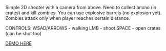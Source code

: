 Simple 2D shooter with a camera from above. Need to collect ammo (in crates) and kill zombies. You can use explosive barrels (no explosion yet). Zombies attack only when player reaches certain distance.

CONTROLS:
WSAD/ARROWS - walking
LMB - shoot
SPACE - open crates (can be shot too)

[DEMO HERE](http://pp43694.wsbpoz.solidhost.pl/test/zombieattack/)
